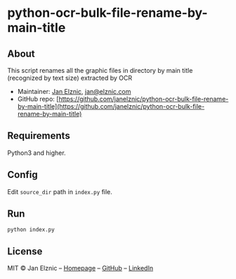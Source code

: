 # python-ocr-bulk-file-rename-by-main-title

## About
This script renames all the graphic files in directory by main title (recognized by text size) extracted by OCR

* Maintainer: [Jan Elznic](https://janelznic.cz), <jan@elznic.com>
* GitHub repo: [https://github.com/janelznic/python-ocr-bulk-file-rename-by-main-title](https://github.com/janelznic/python-ocr-bulk-file-rename-by-main-title)

## Requirements
Python3 and higher.

## Config
Edit ```source_dir``` path in ```index.py``` file.

## Run
```python index.py```

## License
MIT © Jan Elznic – [Homepage](https://janelznic.cz) – [GitHub](https://github.com/janelznic) – [LinkedIn](https://linkedin.com/in/janelznic/)
